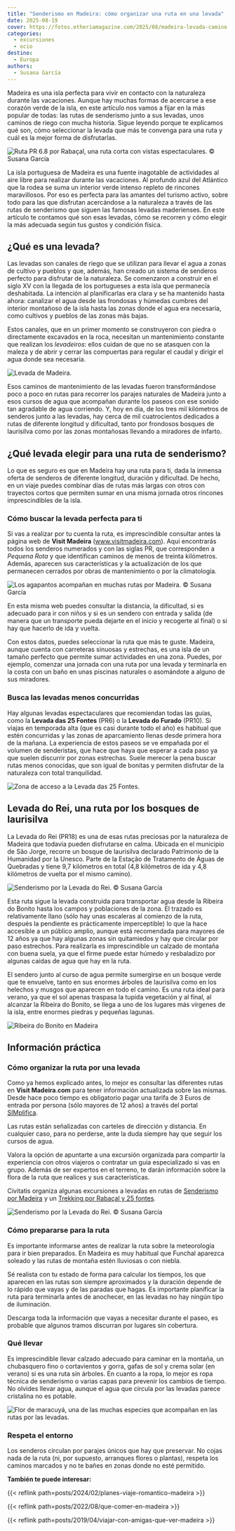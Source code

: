 ```yaml
---
title: "Senderismo en Madeira: cómo organizar una ruta en una levada"
date: 2025-08-19
cover: https://fotos.etheriamagazine.com/2025/08/madeira-levada-camino.jpg
categories: 
  - excursiones
  - ocio
destino: 
  - Europa
authors: 
  - Susana García
---
```


Madeira es una isla perfecta para vivir en contacto con la naturaleza durante las 
vacaciones. Aunque hay muchas formas de acercarse a ese corazón verde de la isla, en 
este artículo nos vamos a fijar en la más popular de todas: las rutas de senderismo 
junto a sus levadas, unos caminos de riego con mucha historia. Sigue leyendo porque te 
explicamos qué son, cómo seleccionar la levada que más te convenga para una ruta y cuál 
es la mejor forma de disfrutarlas. 

![](https://fotos.etheriamagazine.com/2025/08/madeira-levada-camino.jpg "Ruta PR 6.8 por Rabaçal, una ruta corta con vistas espectaculares. © Susana García")

La isla portuguesa de Madeira es una fuente inagotable de actividades al aire libre para 
realizar durante las vacaciones. Al profundo azul del Atlántico que la rodea se suma un 
interior verde intenso repleto de rincones maravillosos. Por eso es perfecta para las 
amantes del turismo activo, sobre todo para las que disfrutan acercándose a la 
naturaleza a través de las rutas de senderismo que siguen las famosas levadas 
maderienses. En este artículo te contamos qué son esas levadas, cómo se recorren y cómo 
elegir la más adecuada según tus gustos y condición física. 

## ¿Qué es una levada?

Las levadas son canales de riego que se utilizan para llevar el agua a zonas de cultivo 
y pueblos y que, además, han creado un sistema de senderos perfecto para disfrutar de la 
naturaleza. Se comenzaron a construir en el siglo XV con la llegada de los portugueses a 
esta isla que permanecía deshabitada. La intención al planificarlas era clara y se ha 
mantenido hasta ahora: canalizar el agua desde las frondosas y húmedas cumbres del 
interior montañoso de la isla hasta las zonas donde el agua era necesaria, como cultivos 
y pueblos de las zonas más bajas. 

Estos canales, que en un primer momento se construyeron con piedra o directamente 
excavados en la roca, necesitan un mantenimiento constante que realizan los 
_levadeiros_: ellos cuidan de que no se atasquen con la maleza y de abrir y cerrar las 
compuertas para regular el caudal y dirigir el agua donde sea necesaria. 

![Levada de Madeira.](https://fotos.etheriamagazine.com/2025/08/madeira-levada-do-rei-canal.jpg "Levada de Madeira. © Susana García")

Esos caminos de mantenimiento de las levadas fueron transformándose poco a poco en rutas 
para recorrer los parajes naturales de Madeira junto a esos cursos de agua que acompañan 
durante los paseos con ese sonido tan agradable de agua corriendo. Y, hoy en día, de los 
tres mil kilómetros de senderos junto a las levadas, hay cerca de mil cuatrocientos 
dedicados a rutas de diferente longitud y dificultad, tanto por frondosos bosques de 
laurisilva como por las zonas montañosas llevando a miradores de infarto. 

## ¿Qué levada elegir para una ruta de senderismo?

Lo que es seguro es que en Madeira hay una ruta para ti, dada la inmensa oferta de 
senderos de diferente longitud, duración y dificultad. De hecho, en un viaje puedes 
combinar días de rutas más largas con otros con trayectos cortos que permiten sumar en 
una misma jornada otros rincones imprescindibles de la isla. 

### Cómo buscar la levada perfecta para ti

Si vas a realizar por tu cuenta la ruta, es imprescindible consultar antes la página web 
de **Visit Madeira** (www.visitmadeira.com). Aquí encontrarás todos los senderos 
numerados y con las siglas PR, que corresponden a _Pequena Rota_ y que identifican 
caminos de menos de treinta kilómetros. Además, aparecen sus características y la 
actualización de los que permanecen cerrados por obras de mantenimiento o por la 
climatología. 

![](https://fotos.etheriamagazine.com/2025/08/madeira-senderismo-agapantos.jpg "Los agapantos acompañan en muchas rutas por Madeira. © Susana García")

En esta misma web puedes consultar la distancia, la dificultad, si es adecuado para ir 
con niños y si es un sendero con entrada y salida (de manera que un transporte pueda 
dejarte en el inicio y recogerte al final) o si hay que hacerlo de ida y vuelta. 

Con estos datos, puedes seleccionar la ruta que más te guste. Madeira, aunque cuenta con 
carreteras sinuosas y estrechas, es una isla de un tamaño perfecto que permite sumar 
actividades en una zona. Puedes, por ejemplo, comenzar una jornada con una ruta por una 
levada y terminarla en la costa con un baño en unas piscinas naturales o asomándote a 
alguno de sus miradores. 

### Busca las levadas menos concurridas

Hay algunas levadas espectaculares que recomiendan todas las guías, como la **Levada das 
25 Fontes** (PR6) o la **Levada do Furado** (PR10). Si viajas en temporada alta (que es 
casi durante todo el año) es habitual que estén concurridas y las zonas de aparcamiento 
llenas desde primera hora de la mañana. La experiencia de estos paseos se ve empañada 
por el volumen de senderistas, que hace que haya que esperar a cada paso ya que suelen 
discurrir por zonas estrechas. Suele merecer la pena buscar rutas menos conocidas, que 
son igual de bonitas y permiten disfrutar de la naturaleza con total tranquilidad. 

![Zona de acceso a la Levada das 25 Fontes.](https://fotos.etheriamagazine.com/2025/08/madeira-levada-25-fuentes.jpg "Zona de acceso a la Levada das 25 Fontes. © Susana García")

## Levada do Rei, una ruta por los bosques de laurisilva

La Levada do Rei (PR18) es una de esas rutas preciosas por la naturaleza de Madeira que 
todavía pueden disfrutarse en calma. Ubicada en el municipio de São Jorge, recorre un 
bosque de laurisilva declarado Patrimonio de la Humanidad por la Unesco. Parte de la 
Estação de Tratamento de Águas de Quebradas y tiene 9,7 kilómetros en total (4,8 
kilómetros de ida y 4,8 kilómetros de vuelta por el mismo camino). 

![](https://fotos.etheriamagazine.com/2025/08/madeira-levada-do-rei-senderistas.jpg "Senderismo por la Levada do Rei. © Susana García")

Esta ruta sigue la levada construida para transportar agua desde la Ribeira do Bonito 
hasta los campos y poblaciones de la zona. El trazado es relativamente llano (sólo hay 
unas escaleras al comienzo de la ruta, después la pendiente es prácticamente 
imperceptible) lo que la hace accesible a un público amplio, aunque está recomendada 
para mayores de 12 años ya que hay algunas zonas sin quitamiedos y hay que circular por 
paso estrechos. Para realizarla es imprescindible un calzado de montaña con buena suela, 
ya que el firme puede estar húmedo y resbaladizo por algunas caídas de agua que hay en 
la ruta. 

El sendero junto al curso de agua permite sumergirse en un bosque verde que te envuelve, 
tanto en sus enormes árboles de laurisilva como en los helechos y musgos que aparecen en 
todo el camino. Es una ruta ideal para verano, ya que el sol apenas traspasa la tupida 
vegetación y al final, al alcanzar la Ribeira do Bonito, se llega a uno de los lugares 
más vírgenes de la isla, entre enormes piedras y pequeñas lagunas. 

![Ribeira do Bonito en Madeira](https://fotos.etheriamagazine.com/2025/08/madeira-levada-do-rei-final.jpg "Ribeira do Bonito. © Susana García")

## Información práctica

### Cómo organizar la ruta por una levada

Como ya hemos explicado antes, lo mejor es consultar las diferentes rutas en **Visit 
Madeira**.**com** para tener información actualizada sobre las mismas. Desde hace poco 
tiempo es obligatorio pagar una tarifa de 3 Euros de entrada por persona (sólo mayores 
de 12 años) a través del portal 
[SIMplifica](https://simplifica.madeira.gov.pt/services/78-82-259). 

Las rutas están señalizadas con carteles de dirección y distancia. En cualquier caso, 
para no perderse, ante la duda siempre hay que seguir los cursos de agua. 

Valora la opción de apuntarte a una excursión organizada para compartir la experiencia 
con otros viajeros o contratar un guía especializado si vas en grupo. Además de ser 
expertos en el terreno, te darán información sobre la flora de la ruta que realices y 
sus características. 

Civitatis organiza algunas excursiones a levadas en rutas de [Senderismo por 
Madeira](https://www.civitatis.com/es/funchal/senderismo-madeira/?aid=10211) y un 
[Trekking por Rabaçal y 25 
fontes](https://www.civitatis.com/es/funchal/trekking-rabacal-25-fontes/?aid=10211). 

![](https://fotos.etheriamagazine.com/2025/08/madeira-levada-do-rei-ruta.jpg "Senderismo por la Levada do Rei. © Susana García")

### Cómo prepararse para la ruta

Es importante informarse antes de realizar la ruta sobre la meteorología para ir bien 
preparados. En Madeira es muy habitual que Funchal aparezca soleado y las rutas de 
montaña estén lluviosas o con niebla. 

Sé realista con tu estado de forma para calcular los tiempos, los que aparecen en las 
rutas son siempre aproximados y la duración depende de lo rápido que vayas y de las 
paradas que hagas. Es importante planificar la ruta para terminarla antes de anochecer, 
en las levadas no hay ningún tipo de iluminación. 

Descarga toda la información que vayas a necesitar durante el paseo, es probable que 
algunos tramos discurran por lugares sin cobertura. 

### Qué llevar

Es imprescindible llevar calzado adecuado para caminar en la montaña, un chubasquero 
fino o cortavientos y gorra, gafas de sol y crema solar (en verano) si es una ruta sin 
árboles. En cuanto a la ropa, lo mejor es ropa técnica de senderismo o varias capas para 
prevenir los cambios de tiempo. No olvides llevar agua, aunque el agua que circula por 
las levadas parece cristalina no es potable. 

![Flor de maracuyá, una de las muchas especies que acompañan en las rutas por las levadas.](https://fotos.etheriamagazine.com/2025/08/madeira-senderismo-flor-maracuya-levada-do-rei.jpg "Flor de maracuyá, una de las muchas especies que acompañan en las rutas por las levadas. © Susana García")

### Respeta el entorno

Los senderos circulan por parajes únicos que hay que preservar. No cojas nada de la ruta 
(ni, por supuesto, arranques flores o plantas), respeta los caminos marcados y no te 
bañes en zonas donde no esté permitido. 

**También te puede interesar:** 

{{< reflink path=posts/2024/02/planes-viaje-romantico-madeira >}} 

{{< reflink path=posts/2022/08/que-comer-en-madeira >}} 

{{< reflink path=posts/2019/04/viajar-con-amigas-que-ver-madeira >}}
